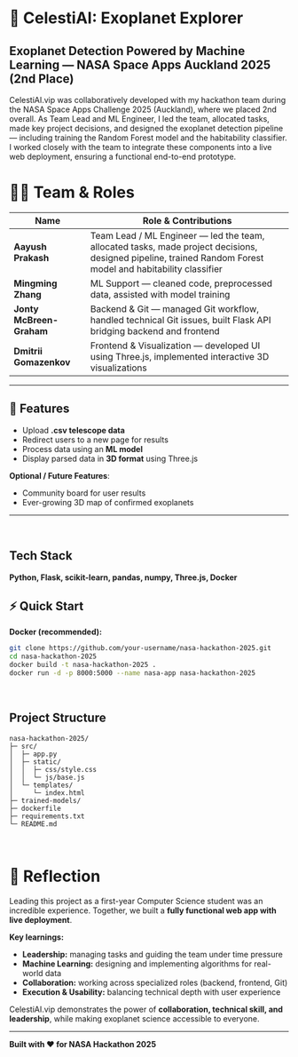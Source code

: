 # 🌌 CelestiAI: Exoplanet Explorer
## Exoplanet Detection Powered by Machine Learning — NASA Space Apps Auckland 2025 (2nd Place)

CelestiAI.vip was collaboratively developed with my hackathon team during the NASA Space Apps Challenge 2025 (Auckland), where we placed 2nd overall.
As Team Lead and ML Engineer, I led the team, allocated tasks, made key project decisions, and designed the exoplanet detection pipeline — including training the Random Forest model and the habitability classifier. I worked closely with the team to integrate these components into a live web deployment, ensuring a functional end-to-end prototype.

# 👩‍🚀 Team & Roles
| Name | Role & Contributions |
|------|--------------------|
| **Aayush Prakash** | Team Lead / ML Engineer — led the team, allocated tasks, made project decisions, designed pipeline, trained Random Forest model and habitability classifier |
| **Mingming Zhang** | ML Support — cleaned code, preprocessed data, assisted with model training |
| **Jonty McBreen-Graham** | Backend & Git — managed Git workflow, handled technical Git issues, built Flask API bridging backend and frontend |
| **Dmitrii Gomazenkov** | Frontend & Visualization — developed UI using Three.js, implemented interactive 3D visualizations |

---           

## 🚀 Features

- Upload **.csv telescope data**  
- Redirect users to a new page for results  
- Process data using an **ML model**  
- Display parsed data in **3D format** using Three.js  

**Optional / Future Features**:  
- Community board for user results  
- Ever-growing 3D map of confirmed exoplanets  

---

<br>

## Tech Stack

**Python, Flask, scikit-learn, pandas, numpy, Three.js, Docker**


## ⚡ Quick Start

**Docker (recommended):**  
```bash
git clone https://github.com/your-username/nasa-hackathon-2025.git
cd nasa-hackathon-2025
docker build -t nasa-hackathon-2025 .
docker run -d -p 8000:5000 --name nasa-app nasa-hackathon-2025
```

<br>

##  Project Structure

```
nasa-hackathon-2025/
├─ src/
│  ├─ app.py                
│  ├─ static/
│  │  ├─ css/style.css
│  │  └─ js/base.js
│  └─ templates/
│     └─ index.html
├─ trained-models/          
├─ dockerfile              
├─ requirements.txt         
└─ README.md               
```

<br>


# 🌠 Reflection

Leading this project as a first-year Computer Science student was an incredible experience. Together, we built a **fully functional web app with live deployment**.

**Key learnings:**
- **Leadership:** managing tasks and guiding the team under time pressure
- **Machine Learning:** designing and implementing algorithms for real-world data
- **Collaboration:** working across specialized roles (backend, frontend, Git)
- **Execution & Usability:** balancing technical depth with user experience

CelestiAI.vip demonstrates the power of **collaboration, technical skill, and leadership**, while making exoplanet science accessible to everyone.

---

**Built with ❤️ for NASA Hackathon 2025**
